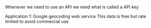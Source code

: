Whenever we need to use an API we need what is called a API key

Application 1: Google geocoding web service
This data is free but rate limited to avoid 
commercial use